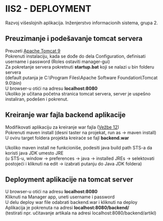 # IIS2 - DEPLOYMENT
Razvoj višeslojnih aplikacija. Inženjerstvo informacionih sistema, grupa 2.

## Preuzimanje i podešavanje tomcat servera

Preuzeti [Apache Tomcat 9](http://www-us.apache.org/dist/tomcat/tomcat-9/v9.0.8/bin/apache-tomcat-9.0.8.exe)  
Pokrenuti instalaciju, kada se dođe do dela Configuration, definisati username i password (Roles ostaviti manager-gui)  
Za pokretanje servera pokretnuti **startup.bat** koji se nalazi u bin folderu servera    
(default putanja je C:\Program Files\Apache Software Foundation\Tomcat 9.0\bin)  
U browser-u otići na adresu **localhost:8080**  
Ukoliko je učitana početna stranica tomcat servera, server je uspešno instaliran, podešen i pokrenut.

## Kreiranje war fajla backend aplikacije  
Modifikovati aplikaciju za kreiranje war fajla ([Vežbe 12](https://github.com/RVAIIS/IIS1/commit/3ada60c3e100db2870f5c32af71433b430045a75))  
Pokrenuti maven install (desni taster na projekat, run as -> maven install)  
U oviru target foldera projekta kreiraće se fajl **backend.war**  

Ukoliko maven install ne funkcioniše, podesiti java build path STS-a da koristi java JDK umesto JRE  
(u STS-u, window -> preferences -> java -> installed JREs -> selektovati postojeći i kliknuti na edit -> izabrati putanju do Java JDK foldera)


## Deployment aplikacije na tomcat server
U browser-u otići na adresu **localhost:8080**  
Kliknuti na Manager app, uneti username i password  
U delu deploy war file odabrati backend.war i kliknuti na deploy  
Aplikacija je pokrenuta na adresi **localhost:8080/backend/**  
(testirati npr. učitavanje artikala na adresi localhost:8080/backend/artikl)

